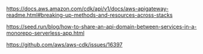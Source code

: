 https://docs.aws.amazon.com/cdk/api/v1/docs/aws-apigateway-readme.html#breaking-up-methods-and-resources-across-stacks

https://seed.run/blog/how-to-share-an-api-domain-between-services-in-a-monorepo-serverless-app.html

https://github.com/aws/aws-cdk/issues/16397